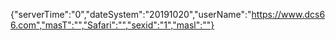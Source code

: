 {"serverTime":"0","dateSystem":"20191020","userName":"https://www.dcs66.com","masT":"","Safari":"","sexid":"1","masl":""}

